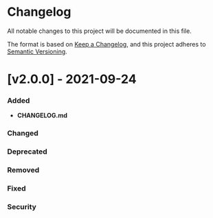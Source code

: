 # Changelog

All notable changes to this project will be documented in this file.

The format is based on [Keep a Changelog](http://keepachangelog.com/en/1.0.0/),
and this project adheres to [Semantic Versioning](https://semver.org/spec/v2.0.0.html).

# [v2.0.0] - 2021-09-24
### Added
 - **CHANGELOG.md**
### Changed
### Deprecated
### Removed
### Fixed
### Security